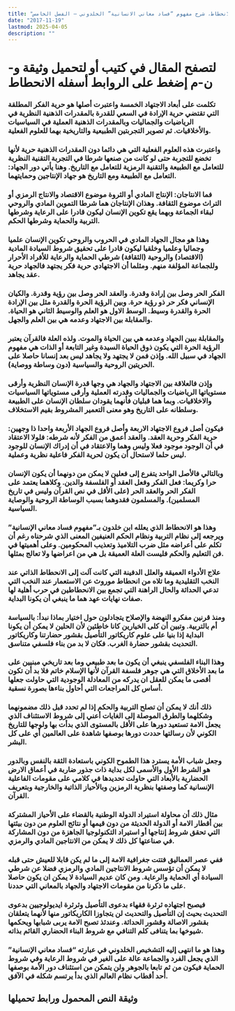 ```yaml
---
title: "الانحطاط، شرح مفهوم “فساد معاني الانسانية” الخلدوني – الفصل الخامس"
date: "2017-11-19"
lastmod: 2025-04-05
description: ""
---
```

# **لتصفح المقال في كتيب أو لتحميل وثيقة و-ن-م إضغط على الروابط أسفله** **الانحطاط**

### تكلمت على أبعاد الاجتهاد الخمسة واعتبرت أصلها هو حرية الفكر المطلقة التي تقتضي حرية الإرادة في السعي للقدرة بالمقدرات الذهنية النظرية في الرياضيات والجماليات وبالمقدرات الذهنية العملية في السياسيات والأخلاقيات. ثم تصوير التجربتين الطبيعية والتاريخية بهما للعلوم الفعلية.

### واعتبرت هذه العلوم الفعلية التي هي دائما دون المقدرات الذهنية حرية لأنها تخضع للتجربة حتى لو كانت من صنعها شرطا في التجربة التقنية النظرية للتعامل مع الطبيعة والتقنية الرمزية للتعامل مع التاريخ. وهنا يأتي دور الجهاد: التعامل مع الطبيعة ومع التاريخ هو جهاد الإنتاجين وحمايتهما.

### فما الانتاجان: الإنتاج المادي أو الثروة موضوع الاقتصاد والانتاج الرمزي أو التراث موضوع الثقافة. وهذان الإنتاجان هما شرطا التموين المادي والروحي لبقاء الجماعة وبهما يقع تكوين الإنسان ليكون قادرا على الرعاية وشرطها التربية والحماية وشرطها الحكم.

### وهذا هو مجال الجهاد المادي في الحروب والروحي تكوين الإنسان علميا وجماليا وعلميا وخلقيا ليكون قادرا على تحقيق شروط السيادة المادية (الاقتصاد) والروحية (الثقافة) شرطي الحماية والرعاية للأفراد الأحرار وللجماعة المؤلفة منهم. ومثلما أن الاجتهادي حرية فكر يجتهد فالجهاد حرية عقد يجاهد.

### الفكر الحر وصل بين إرادة وقدرة. والعقد الحر وصل بين رؤية وقدرة. والكيان الإنساني فكر حر ذو رؤية حرة. وبين الرؤية الحرة والقدرة مثل بين الإرادة الحرة والقدرة وسيط. الوسط الاول هو العلم والوسيط الثاني هو الحياة. والمقابلة بين الاجتهاد وعدمه هي بين العلم والجهل.

### والمقابلة ببين الجهاد وعدمه هي بين الحياة والموت. ولذه العلة فالقرآن يعتبر الرؤية الحرة التي يكون ذوق الحياة السيدة وغير التابعة أو الذات هي مفهوم الجهاد في سبيل الله. وإذن فمن لا يجتهد ولا يجاهد ليس بعد إنسانا حاصلا على الحريتين الروحية والسياسية (دون وساطة ووصاية).

### وإذن فالعلاقة بين الاجتهاد والجهاد هي وجها قدرة الإنسان النظرية وأرقى مستوياتها الرياضيات والجماليات وقدرته العملية وأرقى مستوياتها السياسيات والاخلاقيات. وبما هما قبليان فأنهما يقودان سلطان الإنسان على الطبيعة وسلطانه على التاريخ وهو معنى التعمير المشروط بقيم الاستخلاف.

### فيكون أصل فروع الاجتهاد الاربعة وأصل فروع الجهاد الأربعة واحدا ذا وجهين: حرية الفكر وحرية العقد. والعقد أعمق من الفكر لأنه شرطه: فلولا الاعتقاد في أن الوجود موجود فعلا وليس وهما والاعتقاد في أن إدراك الإنسان للوجود ليس حلما لاستحال أن يكون لحرية الفكر فاعلية نظرية وعملية.

### وبالتالي فالأصل الواحد يتفرع إلى فعلين لا يمكن من دونهما أن يكون الإنسان حرا وكريما: فعل الفكر وفعل العقد أو الفلسفة والدين. وكلاهما يعتمد على الفكر الحر والعقد الحر (على الأقل في نص القرآن وليس في تاريخ المسلمين). والمسلمون فقدوهما بسبب الوساطة الروحية والوصاية السياسية.

### وهذا هو الانحطاط الذي يعلله ابن خلدون بـ”مفهوم فساد معاني الإنسانية” ويرجعه إلى نظام التربية ونظام الحكم العنيفين المعنى الذي شرحناه رغم أن تكلم على أعراضه مثل ضرب التلاميذ وتعذيب المحكومين. وعلى أهميتها في فن التعليم والحكم فليست العلة العميقة بل هي من اعراضها ولا تعالج بمثلها.

### علاج الأدواء العميقة والعلل الدفينة التي كانت آلت إلى الانحطاط الذاتي عند النخب التقليدية وما تلاه من انحطاط موروث عن الاستعمار عند النخب التي تدعي الحداثة والحال الراهنة التي تجمع بين الانحطاطين في حرب أهلية لها صفات نهايات عهد هما ما ينبغي أن يكونا البداية.

### ومنذ قرنين مفكرو النهضة والإصلاح يتجادلون حول اختيار بماذا نبدأ: بالسياسة أم بالتربية. وتبين أن كلى الخيارين كانا خاطئين لأن الحلين لا يمكن أن يكونا البداية إذا بنيا على علوم كاريكاتور التأصيل بقشور حضارتنا وكاريكاتور التحديث بقشور حضارة الغرب. فكان لا بد من بناء فلسفي متناسق.

### وهذا البناء الفلسفي ينبغي أن يكون ما بعد طبيعي وما بعد تاريخي مبنيين على ما بعد الأخلاق التي هي جوهر فلسفة القرآن لأنها الإسلام خاتم فلا بد أن تكون أقصى ما يمكن للعقل ان يدركه من المعادلة الوجودية التي حاولت جعلها أساس كل المراجعات التي أحاول بناءها بصورة نسقية.

### ذلك أنك لا يمكن أن تصلح التربية والحكم إذا لم تحدد قبل ذلك مضمونهما وشكلهما والطرق الموصلة إلى الغايات أعني إلى شروط الاستئناف الذي يجعل الامة تستعيد دورها على الأقل بالمستوى الذي بدأت بها ولوجها للتاريخ الكوني لأن رسالتها حددت دورها بوصفها شاهدة على العالمين أي على كل البشر.

### وجعل شباب الأمة يسترد هذا الطموح الكوني باستعادة الثقة بالنفس وبالدور هو الشرط الأول والأسمى لكل بداية ذات جذور ضاربة في أعماق الارض الحضارية بالأبعاد التي حاولت تحديدها في كلامي على مقومات الفاعلية الإنسانية كما وصفتها بنظرية الرمزين وبالأحياز الذاتية والخارجية وبتعريف القرآن.

### مثال ذلك أن محاولة استيراد الدولة الوطنية بالقضاء على الأحياز المشتركة بين أقطار الامة أو الدولة الحديثة من دون قيمها أو نتائج العلوم من دون بيئتها التي تحقق شروط إنتاجها أو استيراد التكنولوجيا الجاهزة من دون المشاركة في صناعتها كل ذلك لا يمكن من الانتاجين المادي والرمزي.

### ففي عصر العماليق فتتت جغرافية الامة إلى ما لم يكن قابلا للعيش حتى قبله لا يمكن أن تؤسس شروط الانتاجين المادي والرمزي فضلا عن شرطي السيادة أي الحماية والرعاية. ومن كان عديم السيادة لا يمكن ان يكون حاصلا على ما ذكرنا من مقومات الاجتهاد والجهاد بالمعاني التي حددنا.

### فيصبح اجتهاده ثرثرة فقهاء بدعوى التأصيل وثرثرة ايديولوجيين بدعوى التحديث بحيث إن التأصيل والتحديث لن يتجاوزا الكاريكاتور منها لأنهما يتعلقان بقشور الاصالة وقشور الحداثة. وعندئذ تصبح الامة يربى شبابها ويحكمها شيوخها بما يتنافى كلم التنافي مع شروط البناء الحضاري القائم بذاته.

### وهذا هو ما انتهى إليه التشخيص الخلدوني في عبارته “فساد معاني الإنسانية” الذي يجعل الفرد والجماعة عالة على الغير في شروط الرعاية وفي شروط الحماية فيكون من ثم تابعا بالجوهر ولن يتمكن من استئناف دور الأمة بوصفها أحد أقطاب نظام العالم الذي بدأ يرتسم شكله في الآفق.

## وثيقة النص المحمول ورابط تحميلها

###
